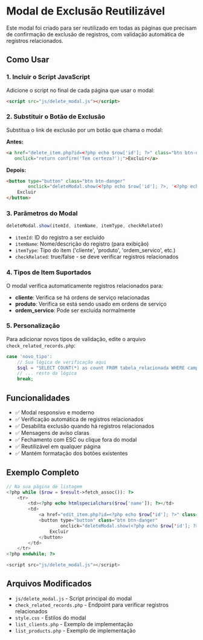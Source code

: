 # Modal de Exclusão Reutilizável

Este modal foi criado para ser reutilizado em todas as páginas que precisam de confirmação de exclusão de registros, com validação automática de registros relacionados.

## Como Usar

### 1. Incluir o Script JavaScript

Adicione o script no final de cada página que usar o modal:

```html
<script src="js/delete_modal.js"></script>
```

### 2. Substituir o Botão de Exclusão

Substitua o link de exclusão por um botão que chama o modal:

**Antes:**
```html
<a href="delete_item.php?id=<?php echo $row['id']; ?>" class="btn btn-danger" 
   onclick="return confirm('Tem certeza?');">Excluir</a>
```

**Depois:**
```html
<button type="button" class="btn btn-danger" 
        onclick="deleteModal.show(<?php echo $row['id']; ?>, '<?php echo htmlspecialchars($row['name'], ENT_QUOTES); ?>', 'tipo_item', true);">
    Excluir
</button>
```

### 3. Parâmetros do Modal

```javascript
deleteModal.show(itemId, itemName, itemType, checkRelated)
```

- `itemId`: ID do registro a ser excluído
- `itemName`: Nome/descrição do registro (para exibição)
- `itemType`: Tipo do item ('cliente', 'produto', 'ordem_servico', etc.)
- `checkRelated`: true/false - se deve verificar registros relacionados

### 4. Tipos de Item Suportados

O modal verifica automaticamente registros relacionados para:

- **cliente**: Verifica se há ordens de serviço relacionadas
- **produto**: Verifica se está sendo usado em ordens de serviço
- **ordem_servico**: Pode ser excluída normalmente

### 5. Personalização

Para adicionar novos tipos de validação, edite o arquivo `check_related_records.php`:

```php
case 'novo_tipo':
    // Sua lógica de verificação aqui
    $sql = "SELECT COUNT(*) as count FROM tabela_relacionada WHERE campo_id = ?";
    // ... resto da lógica
    break;
```

## Funcionalidades

- ✅ Modal responsivo e moderno
- ✅ Verificação automática de registros relacionados
- ✅ Desabilita exclusão quando há registros relacionados
- ✅ Mensagens de aviso claras
- ✅ Fechamento com ESC ou clique fora do modal
- ✅ Reutilizável em qualquer página
- ✅ Mantém formatação dos botões existentes

## Exemplo Completo

```php
// Na sua página de listagem
<?php while ($row = $result->fetch_assoc()): ?>
    <tr>
        <td><?php echo htmlspecialchars($row['name']); ?></td>
        <td>
            <a href="edit_item.php?id=<?php echo $row['id']; ?>" class="btn btn-warning">Editar</a>
            <button type="button" class="btn btn-danger" 
                    onclick="deleteModal.show(<?php echo $row['id']; ?>, '<?php echo htmlspecialchars($row['name'], ENT_QUOTES); ?>', 'meu_tipo', true);">
                Excluir
            </button>
        </td>
    </tr>
<?php endwhile; ?>

<script src="js/delete_modal.js"></script>
```

## Arquivos Modificados

- `js/delete_modal.js` - Script principal do modal
- `check_related_records.php` - Endpoint para verificar registros relacionados
- `style.css` - Estilos do modal
- `list_clients.php` - Exemplo de implementação
- `list_products.php` - Exemplo de implementação
